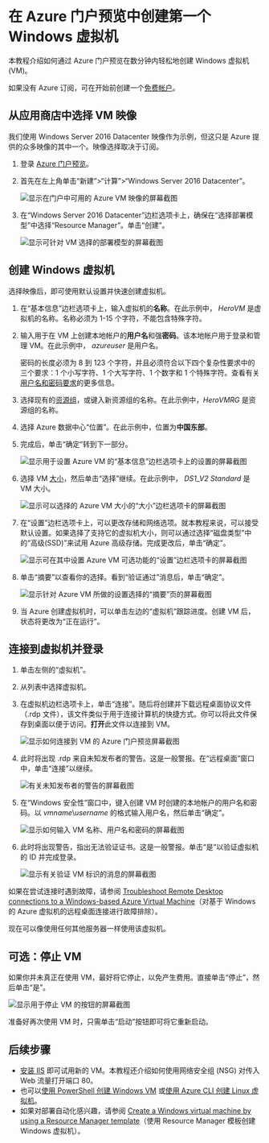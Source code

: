 <properties
    pageTitle="创建第一个 Windows VM | Azure"
    description="了解如何使用 Azure 门户预览创建第一个 Windows 虚拟机。"
    keywords="Windows 虚拟机,创建虚拟机,虚拟计算机,设置虚拟机"
    services="virtual-machines-windows"
    documentationcenter=""
    author="cynthn"
    manager="timlt"
    editor=""
    tags="azure-resource-manager" />
<tags
    ms.assetid="785e17eb-4a13-4f06-b70f-4bd496d0ec5d"
    ms.service="virtual-machines-windows"
    ms.workload="infrastructure-services"
    ms.tgt_pltfrm="vm-windows"
    ms.devlang="na"
    ms.topic="hero-article"
    ms.date="01/03/2017"
    wacn.date="02/24/2017"
    ms.author="cynthn" />  


# 在 Azure 门户预览中创建第一个 Windows 虚拟机
本教程介绍如何通过 Azure 门户预览在数分钟内轻松地创建 Windows 虚拟机 \(VM\)。

如果没有 Azure 订阅，可在开始前创建一个[免费帐户](/pricing/1rmb-trial/)。

## 从应用商店中选择 VM 映像
我们使用 Windows Server 2016 Datacenter 映像作为示例，但这只是 Azure 提供的众多映像的其中一个。映像选择取决于订阅。

1. 登录 [Azure 门户预览](https://portal.azure.cn)。
2. 首先在左上角单击“新建”\>“计算”\>“Windows Server 2016 Datacenter”。
   
    ![显示在门户中可用的 Azure VM 映像的屏幕截图](./media/virtual-machines-windows-hero-tutorial/marketplace-new.png)  

3. 在“Windows Server 2016 Datacenter”边栏选项卡上，确保在“选择部署模型”中选择“Resource Manager”。单击“创建”。
   
    ![显示可针对 VM 选择的部署模型的屏幕截图](./media/virtual-machines-windows-hero-tutorial/deployment-model.png)  


## 创建 Windows 虚拟机
选择映像后，即可使用默认设置并快速创建虚拟机。

1. 在“基本信息”边栏选项卡上，输入虚拟机的**名称**。在此示例中， *HeroVM* 是虚拟机的名称。名称必须为 1-15 个字符，不能包含特殊字符。
2. 输入用于在 VM 上创建本地帐户的**用户名**和强**密码**。该本地帐户用于登录和管理 VM。在此示例中， *azureuser* 是用户名。
   
    密码的长度必须为 8 到 123 个字符，并且必须符合以下四个复杂性要求中的三个要求：1 个小写字符、1 个大写字符、1 个数字和 1 个特殊字符。查看有关[用户名和密码要求](/documentation/articles/virtual-machines-windows-faq/#what-are-the-username-requirements-when-creating-a-vm)的更多信息。

3. 选择现有的[资源组](/documentation/articles/resource-group-overview/#resource-groups)，或键入新资源组的名称。在此示例中，*HeroVMRG* 是资源组的名称。

4. 选择 Azure 数据中心“位置”。在此示例中，位置为**中国东部**。

4. 完成后，单击“确定”转到下一部分。
   
    ![显示用于设置 Azure VM 的“基本信息”边栏选项卡上的设置的屏幕截图](./media/virtual-machines-windows-hero-tutorial/basics-blade.png)  

5. 选择 VM [大小](/documentation/articles/virtual-machines-windows-sizes/)，然后单击“选择”继续。在此示例中， *DS1\_V2 Standard* 是 VM 大小。
   
    ![显示可以选择的 Azure VM 大小的“大小”边栏选项卡的屏幕截图](./media/virtual-machines-windows-hero-tutorial/size-blade.png)  

6. 在“设置”边栏选项卡上，可以更改存储和网络选项。就本教程来说，可以接受默认设置。如果选择了支持它的虚拟机大小，则可以通过选择“磁盘类型”中的“高级\(SSD\)”来试用 Azure 高级存储。完成更改后，单击“确定”。
   
    ![显示可在其中设置 Azure VM 可选功能的“设置”边栏选项卡的屏幕截图](./media/virtual-machines-windows-hero-tutorial/settings-blade.png)  

7. 单击“摘要”以查看你的选择。看到“验证通过”消息后，单击“确定”。
   
    ![显示针对 Azure VM 所做的设置选择的“摘要”页的屏幕截图](./media/virtual-machines-windows-hero-tutorial/summary-blade.png)  

8. 当 Azure 创建虚拟机时，可以单击左边的“虚拟机”跟踪进度。创建 VM 后，状态将更改为“正在运行”。

## <a name="log-on-to-the-virtual-machine" id="connect-to-the-virtual-machine-and-sign-on"></a> 连接到虚拟机并登录
1. 单击左侧的“虚拟机”。
2. 从列表中选择虚拟机。
3. 在虚拟机边栏选项卡上，单击“连接”。随后将创建并下载远程桌面协议文件（.rdp 文件），该文件类似于用于连接计算机的快捷方式。你可以将此文件保存到桌面以便于访问。**打开**此文件以连接到 VM。
   
    ![显示如何连接到 VM 的 Azure 门户预览屏幕截图](./media/virtual-machines-windows-hero-tutorial/connect.png)  

4. 此时将出现 .rdp 来自未知发布者的警告。这是一般警报。在“远程桌面”窗口中，单击“连接”以继续。
   
    ![有关未知发布者的警告的屏幕截图](./media/virtual-machines-windows-hero-tutorial/rdp-warn.png)  

5. 在“Windows 安全性”窗口中，键入创建 VM 时创建的本地帐户的用户名和密码。以 *vmname*&#92;*username* 的格式输入用户名，然后单击“确定”。
   
    ![显示如何输入 VM 名称、用户名和密码的屏幕截图](./media/virtual-machines-windows-hero-tutorial/credentials.png)  

6. 此时将出现警告，指出无法验证证书。这是一般警报。单击“是”以验证虚拟机的 ID 并完成登录。
   
    ![显示有关验证 VM 标识的消息的屏幕截图](./media/virtual-machines-windows-hero-tutorial/cert-warning.png)  


如果在尝试连接时遇到故障，请参阅 [Troubleshoot Remote Desktop connections to a Windows-based Azure Virtual Machine](/documentation/articles/virtual-machines-windows-troubleshoot-rdp-connection/)（对基于 Windows 的 Azure 虚拟机的远程桌面连接进行故障排除）。

现在可以像使用任何其他服务器一样使用该虚拟机。

## 可选：停止 VM
如果你并未真正在使用 VM，最好将它停止，以免产生费用。直接单击“停止”，然后单击“是”。

![显示用于停止 VM 的按钮的屏幕截图](./media/virtual-machines-windows-hero-tutorial/stop-vm.png)  


准备好再次使用 VM 时，只需单击“启动”按钮即可将它重新启动。

## 后续步骤
* [安装 IIS](/documentation/articles/virtual-machines-windows-hero-role/) 即可试用新的 VM。本教程还介绍如何使用网络安全组 \(NSG\) 对传入 Web 流量打开端口 80。
* 也可以[使用 PowerShell 创建 Windows VM](/documentation/articles/virtual-machines-windows-quick-create-powershell/) 或[使用 Azure CLI 创建 Linux 虚拟机](/documentation/articles/virtual-machines-linux-quick-create-cli/)。
* 如果对部署自动化感兴趣，请参阅 [Create a Windows virtual machine by using a Resource Manager template](/documentation/articles/virtual-machines-windows-ps-template/)（使用 Resource Manager 模板创建 Windows 虚拟机）。

<!---HONumber=Mooncake_0220_2017-->
<!--Update_Description: wording update-->